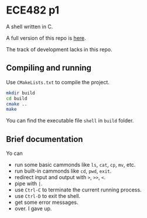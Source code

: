 # ECE482 p1

A shell written in C.

A full version of this repo is [here](https://focs.ji.sjtu.edu.cn/git/ece482-23fa/TingxiLi520021911041-p1).

The track of development lacks in this repo.

## Compiling and running
Use `CMakeLists.txt` to compile the project.

```bash
mkdir build
cd build
cmake ..
make
```
You can find the executable file `shell` in `build` folder.



## Brief documentation
Yo can
- run some basic cammonds like `ls`, `cat`, `cp`, `mv`, etc.
- run built-in cammonds like `cd`, `pwd`, `exit`.
- redirect input and output with `>`, `>>`, `<`.
- pipe with `|`.
- use `Ctrl-C` to terminate the current running process.
- use `Ctrl-D` to exit the shell.
- get some error messages.
- over. I gave up.
